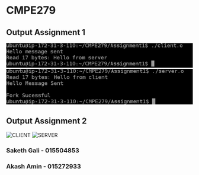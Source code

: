 # CMPE279
## Output Assignment 1
![CLIENT](./client.png)
![SERVER](./server.png)

## Output Assignment 2
![CLIENT](./Assignment/c1.png)
![SERVER](./Assignment/s1.png)


### Saketh Gali - 015504853  
### Akash Amin - 015272933
